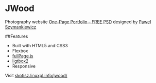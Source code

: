 # JWood

Photography website [One-Page Portfolio – FREE PSD](https://dribbble.com/shots/2491495-One-Page-Portfolio-FREE-PSD) designed by [Pawel Szymankiewicz](http://www.bbstudio.co/)

##Features 

* Built with HTML5 and CSS3
* Flexbox
* [fullPage.js](https://github.com/alvarotrigo/fullPage.js)
* [ligtbox2](https://github.com/lokesh/lightbox2)
* Responsive

Visit [skotisz.linuxpl.info/jwood/](http://skotisz.linuxpl.info/jwood)